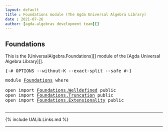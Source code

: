 ```yaml
---
layout: default
title : Foundations module (The Agda Universal Algebra Library)
date : 2021-07-26
author: [agda-algebras development team][]
---
```


## Foundations

This is the [UniversalAlgebra.Foundations][] module of the [Agda Universal Algebra Library][].


<pre class="Agda">
<a id="283" class="Symbol">{-#</a> <a id="287" class="Keyword">OPTIONS</a> <a id="295" class="Pragma">--without-K</a> <a id="307" class="Pragma">--exact-split</a> <a id="321" class="Pragma">--safe</a> <a id="328" class="Symbol">#-}</a>
</pre>

<pre class="Agda">
<a id="357" class="Keyword">module</a> <a id="364" href="Foundations.html" class="Module">Foundations</a> <a id="376" class="Keyword">where</a>

<a id="383" class="Keyword">open</a> <a id="388" class="Keyword">import</a> <a id="395" href="Foundations.Welldefined.html" class="Module">Foundations.Welldefined</a> <a id="419" class="Keyword">public</a>
<a id="426" class="Keyword">open</a> <a id="431" class="Keyword">import</a> <a id="438" href="Foundations.Truncation.html" class="Module">Foundations.Truncation</a> <a id="461" class="Keyword">public</a>
<a id="468" class="Keyword">open</a> <a id="473" class="Keyword">import</a> <a id="480" href="Foundations.Extensionality.html" class="Module">Foundations.Extensionality</a> <a id="507" class="Keyword">public</a>

</pre>


-------------------------------------


{% include UALib.Links.md %}


--------------------------------

[agda-algebras development team]: https://github.com/ualib/agda-algebras#the-agda-algebras-development-team

